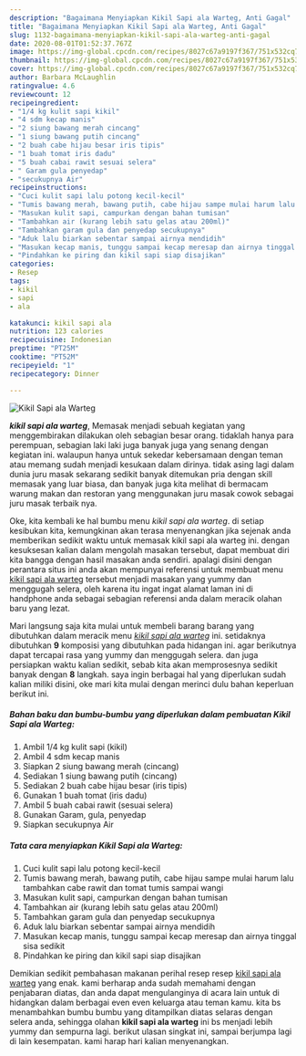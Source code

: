 ```yaml
---
description: "Bagaimana Menyiapkan Kikil Sapi ala Warteg, Anti Gagal"
title: "Bagaimana Menyiapkan Kikil Sapi ala Warteg, Anti Gagal"
slug: 1132-bagaimana-menyiapkan-kikil-sapi-ala-warteg-anti-gagal
date: 2020-08-01T01:52:37.767Z
image: https://img-global.cpcdn.com/recipes/8027c67a9197f367/751x532cq70/kikil-sapi-ala-warteg-foto-resep-utama.jpg
thumbnail: https://img-global.cpcdn.com/recipes/8027c67a9197f367/751x532cq70/kikil-sapi-ala-warteg-foto-resep-utama.jpg
cover: https://img-global.cpcdn.com/recipes/8027c67a9197f367/751x532cq70/kikil-sapi-ala-warteg-foto-resep-utama.jpg
author: Barbara McLaughlin
ratingvalue: 4.6
reviewcount: 12
recipeingredient:
- "1/4 kg kulit sapi kikil"
- "4 sdm kecap manis"
- "2 siung bawang merah cincang"
- "1 siung bawang putih cincang"
- "2 buah cabe hijau besar iris tipis"
- "1 buah tomat iris dadu"
- "5 buah cabai rawit sesuai selera"
- " Garam gula penyedap"
- "secukupnya Air"
recipeinstructions:
- "Cuci kulit sapi lalu potong kecil-kecil"
- "Tumis bawang merah, bawang putih, cabe hijau sampe mulai harum lalu tambahkan cabe rawit dan tomat tumis sampai wangi"
- "Masukan kulit sapi, campurkan dengan bahan tumisan"
- "Tambahkan air (kurang lebih satu gelas atau 200ml)"
- "Tambahkan garam gula dan penyedap secukupnya"
- "Aduk lalu biarkan sebentar sampai airnya mendidih"
- "Masukan kecap manis, tunggu sampai kecap meresap dan airnya tinggal sisa sedikit"
- "Pindahkan ke piring dan kikil sapi siap disajikan"
categories:
- Resep
tags:
- kikil
- sapi
- ala

katakunci: kikil sapi ala 
nutrition: 123 calories
recipecuisine: Indonesian
preptime: "PT25M"
cooktime: "PT52M"
recipeyield: "1"
recipecategory: Dinner

---
```



![Kikil Sapi ala Warteg](https://img-global.cpcdn.com/recipes/8027c67a9197f367/751x532cq70/kikil-sapi-ala-warteg-foto-resep-utama.jpg)

<b><i>kikil sapi ala warteg</i></b>, Memasak menjadi sebuah kegiatan yang menggembirakan dilakukan oleh sebagian besar orang. tidaklah hanya para perempuan, sebagian laki laki juga banyak juga yang senang dengan kegiatan ini. walaupun hanya untuk sekedar kebersamaan dengan teman atau memang sudah menjadi kesukaan dalam dirinya. tidak asing lagi dalam dunia juru masak sekarang sedikit banyak ditemukan pria dengan skill memasak yang luar biasa, dan banyak juga kita melihat di bermacam warung makan dan restoran yang menggunakan juru masak cowok sebagai juru masak terbaik nya.

Oke, kita kembali ke hal bumbu menu <i>kikil sapi ala warteg</i>. di setiap kesibukan kita, kemungkinan akan terasa menyenangkan jika sejenak anda memberikan sedikit waktu untuk memasak kikil sapi ala warteg ini. dengan kesuksesan kalian dalam mengolah masakan tersebut, dapat membuat diri kita bangga dengan hasil masakan anda sendiri. apalagi disini dengan perantara situs ini anda akan mempunyai referensi untuk membuat menu <u>kikil sapi ala warteg</u> tersebut menjadi masakan yang yummy dan menggugah selera, oleh karena itu ingat ingat alamat laman ini di handphone anda sebagai sebagian referensi anda dalam meracik olahan baru yang lezat.




Mari langsung saja kita mulai untuk membeli barang barang yang dibutuhkan dalam meracik menu <u><i>kikil sapi ala warteg</i></u> ini. setidaknya dibutuhkan <b>9</b> komposisi yang dibutuhkan pada hidangan ini. agar berikutnya dapat tercapai rasa yang yummy dan menggugah selera. dan juga persiapkan waktu kalian sedikit, sebab kita akan memprosesnya sedikit banyak dengan <b>8</b> langkah. saya ingin berbagai hal yang diperlukan sudah kalian miliki disini, oke mari kita mulai dengan merinci dulu bahan keperluan berikut ini.

<!--inarticleads1-->

##### Bahan baku dan bumbu-bumbu yang diperlukan dalam pembuatan Kikil Sapi ala Warteg:

1. Ambil 1/4 kg kulit sapi (kikil)
1. Ambil 4 sdm kecap manis
1. Siapkan 2 siung bawang merah (cincang)
1. Sediakan 1 siung bawang putih (cincang)
1. Sediakan 2 buah cabe hijau besar (iris tipis)
1. Gunakan 1 buah tomat (iris dadu)
1. Ambil 5 buah cabai rawit (sesuai selera)
1. Gunakan  Garam, gula, penyedap
1. Siapkan secukupnya Air




<!--inarticleads2-->

##### Tata cara menyiapkan Kikil Sapi ala Warteg:

1. Cuci kulit sapi lalu potong kecil-kecil
1. Tumis bawang merah, bawang putih, cabe hijau sampe mulai harum lalu tambahkan cabe rawit dan tomat tumis sampai wangi
1. Masukan kulit sapi, campurkan dengan bahan tumisan
1. Tambahkan air (kurang lebih satu gelas atau 200ml)
1. Tambahkan garam gula dan penyedap secukupnya
1. Aduk lalu biarkan sebentar sampai airnya mendidih
1. Masukan kecap manis, tunggu sampai kecap meresap dan airnya tinggal sisa sedikit
1. Pindahkan ke piring dan kikil sapi siap disajikan




Demikian sedikit pembahasan makanan perihal resep resep <u>kikil sapi ala warteg</u> yang enak. kami berharap anda sudah memahami dengan penjabaran diatas, dan anda dapat mengulanginya di acara lain untuk di hidangkan dalam berbagai even even keluarga atau teman kamu. kita bs menambahkan bumbu bumbu yang ditampilkan diatas selaras dengan selera anda, sehingga olahan <b>kikil sapi ala warteg</b> ini bs menjadi lebih yummy dan sempurna lagi. berikut ulasan singkat ini, sampai berjumpa lagi di lain kesempatan. kami harap hari kalian menyenangkan.
